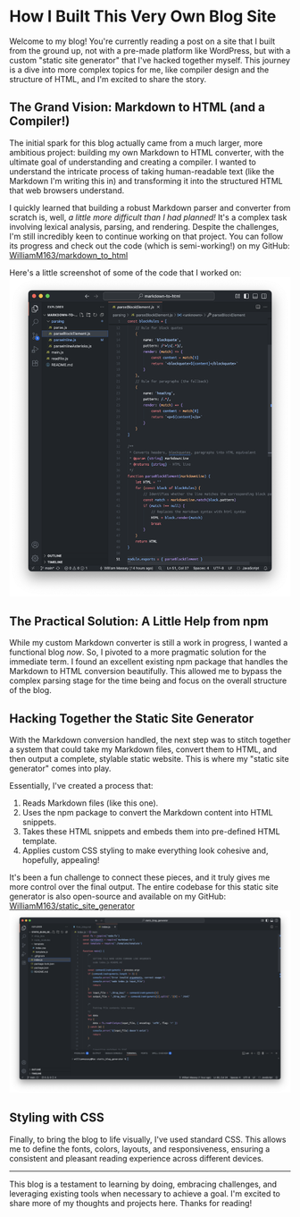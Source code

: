 # How I Built This Very Own Blog Site
Welcome to my blog! You're currently reading a post on a site that I built from the ground up, not with a pre-made platform like WordPress, but with a custom "static site generator" that I've hacked together myself. This journey is a dive into more complex topics for me, like compiler design and the structure of HTML, and I'm excited to share the story.

## The Grand Vision: Markdown to HTML (and a Compiler!)
The initial spark for this blog actually came from a much larger, more ambitious project: building my own Markdown to HTML converter, with the ultimate goal of understanding and creating a compiler. I wanted to understand the intricate process of taking human-readable text (like the Markdown I'm writing this in) and transforming it into the structured HTML that web browsers understand.

I quickly learned that building a robust Markdown parser and converter from scratch is, well, *a little more difficult than I had planned!* It's a complex task involving lexical analysis, parsing, and rendering. Despite the challenges, I'm still incredibly keen to continue working on that project. You can follow its progress and check out the code (which is semi-working!) on my GitHub:
[WilliamM163/markdown_to_html](https://github.com/WilliamM163/markdown_to_html)

Here's a little screenshot of some of the code that I worked on:
![Screenshot of my code editor](./media/code_editor_1.png)

## The Practical Solution: A Little Help from npm
While my custom Markdown converter is still a work in progress, I wanted a functional blog *now*. So, I pivoted to a more pragmatic solution for the immediate term. I found an excellent existing npm package that handles the Markdown to HTML conversion beautifully. This allowed me to bypass the complex parsing stage for the time being and focus on the overall structure of the blog.

## Hacking Together the Static Site Generator
With the Markdown conversion handled, the next step was to stitch together a system that could take my Markdown files, convert them to HTML, and then output a complete, stylable static website. This is where my "static site generator" comes into play.

Essentially, I've created a process that:
1.  Reads Markdown files (like this one).
2.  Uses the npm package to convert the Markdown content into HTML snippets.
3.  Takes these HTML snippets and embeds them into pre-defined HTML template.
4.  Applies custom CSS styling to make everything look cohesive and, hopefully, appealing!

It's been a fun challenge to connect these pieces, and it truly gives me more control over the final output. The entire codebase for this static site generator is also open-source and available on my GitHub:
[WilliamM163/static_site_generator](https://github.com/WilliamM163/static_site_generator)
![Screenshot of my code editor](./media/code_editor_2.png)

## Styling with CSS
Finally, to bring the blog to life visually, I've used standard CSS. This allows me to define the fonts, colors, layouts, and responsiveness, ensuring a consistent and pleasant reading experience across different devices.

---
This blog is a testament to learning by doing, embracing challenges, and leveraging existing tools when necessary to achieve a goal. I'm excited to share more of my thoughts and projects here. Thanks for reading!